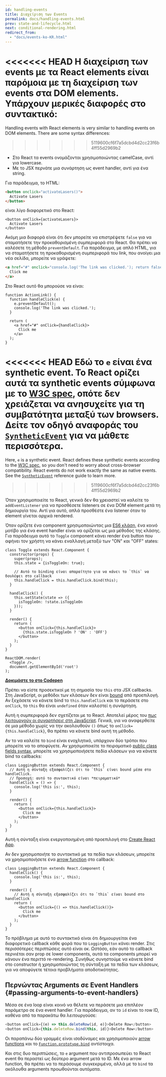 ```yaml
---
id: handling-events
title: Διαχείριση των Events
permalink: docs/handling-events.html
prev: state-and-lifecycle.html
next: conditional-rendering.html
redirect_from:
  - "docs/events-ko-KR.html"
---
```


<<<<<<< HEAD
Η διαχείριση των events με τα React elements είναι παρόμοια με τη διαχείριση των events στα DOM elements. Υπάρχουν μερικές διαφορές στο συντακτικό:
=======
Handling events with React elements is very similar to handling events on DOM elements. There are some syntax differences:
>>>>>>> 5119600cf6f7a5dcbd4d2cc23f6b4ff55d2969b2

* Στο React τα events ονομάζονται χρησιμοποιώντας camelCase, αντί για lowercase.
* Με το JSX περνάτε μια συνάρτηση ως event handler, αντί για ένα string.

Για παράδειγμα, το HTML:

```html
<button onclick="activateLasers()">
  Activate Lasers
</button>
```

είναι λίγο διαφορετικό στο React:

```js{1}
<button onClick={activateLasers}>
  Activate Lasers
</button>
```

Ακόμη μια διαφορά είναι ότι δεν μπορείτε να επιστρέψετε `false` για να σταματήσετε την προκαθορισμένη συμπεριφορά στο React. Θα πρέπει να καλέσετε τη μέθοδο `preventDefault`. Για παράδειγμα, με απλό HTML, για να σταματήσετε τη προκαθορισμένη συμπεριφορά του link, που ανοίγει μια νέα σελίδα, μπορείτε να γράψετε:

```html
<a href="#" onclick="console.log('The link was clicked.'); return false">
  Click me
</a>
```

Στο React αυτό θα μπορούσε να είναι:

```js{2-5,8}
function ActionLink() {
  function handleClick(e) {
    e.preventDefault();
    console.log('The link was clicked.');
  }

  return (
    <a href="#" onClick={handleClick}>
      Click me
    </a>
  );
}
```

<<<<<<< HEAD
Εδώ το `e` είναι ένα synthetic event. Το React ορίζει αυτά τα synthetic events σύμφωνα με το [W3C spec](https://www.w3.org/TR/DOM-Level-3-Events/), οπότε δεν χρειάζεται να ανησυχείτε για τη συμβατότητα μεταξύ των browsers. Δείτε τον οδηγό αναφοράς του [`SyntheticEvent`](/docs/events.html) για να μάθετε περισσότερα.
=======
Here, `e` is a synthetic event. React defines these synthetic events according to the [W3C spec](https://www.w3.org/TR/DOM-Level-3-Events/), so you don't need to worry about cross-browser compatibility. React events do not work exactly the same as native events. See the [`SyntheticEvent`](/docs/events.html) reference guide to learn more.
>>>>>>> 5119600cf6f7a5dcbd4d2cc23f6b4ff55d2969b2

Όταν χρησιμοποιείτε το React, γενικά δεν θα χρειαστεί να καλείτε το `addEventListener` για να προσθέσετε listeners σε ένα DOM element μετά τη δημιουργία του. Αντί για αυτό, απλά προσθέστε ένα listener όταν το element γίνεται αρχικά rendered.

Όταν ορίζετε ένα component χρησιμοποιώντας μια [ES6 κλάση](https://developer.mozilla.org/en/docs/Web/JavaScript/Reference/Classes), ένα κοινό μοτίβο για ένα event handler είναι να ορίζεται ως μια μέθοδος της κλάσης. Για παράδειγμα αυτό το `Toggle` component κάνει render ένα button που αφήνει τον χρήστη να κάνει εναλλαγή μεταξύ των "ON" και "OFF" states:

```js{6,7,10-14,18}
class Toggle extends React.Component {
  constructor(props) {
    super(props);
    this.state = {isToggleOn: true};

    // Αυτό το binding είναι απαραίτητο για να κάνει το `this` να δουλέψει στο callback
    this.handleClick = this.handleClick.bind(this);
  }

  handleClick() {
    this.setState(state => ({
      isToggleOn: !state.isToggleOn
    }));
  }

  render() {
    return (
      <button onClick={this.handleClick}>
        {this.state.isToggleOn ? 'ON' : 'OFF'}
      </button>
    );
  }
}

ReactDOM.render(
  <Toggle />,
  document.getElementById('root')
);
```

[**Δοκιμάστε το στο Codepen**](https://codepen.io/gaearon/pen/xEmzGg?editors=0010)

Πρέπει να είστε προσεκτικοί με τη σημασία του `this` στα JSX callbacks. Στη JavaScript, οι μεθόδοι των κλάσεων δεν είναι [bound](https://developer.mozilla.org/en/docs/Web/JavaScript/Reference/Global_objects/Function/bind) από προεπιλογή. Αν ξεχάσετε να κάνετε bind το `this.handleClick` και το περάσετε στο `onClick`, το `this` θα είναι `undefined` όταν καλεστεί η συνάρτηση.

Αυτή η συμπεριφορά δεν σχετίζεται με το React. Αποτελεί μέρος του [πως λειτουργούν οι συναρτήσεις στη JavaScript](https://www.smashingmagazine.com/2014/01/understanding-javascript-function-prototype-bind/). Γενικά, για να αναφερθείτε σε μια μέθοδο χωρίς να την ακολουθούν `()` όπως το `onClick={this.handleClick}`, θα πρέπει να κάνετε bind αυτή τη μέθοδο.

Αν το να καλείτε το `bind` είναι ενοχλητικό, υπάρχουν δύο τρόποι που μπορείτε να το αποφύγετε. Αν χρησιμοποιείτε το πειραματικό [public class fields syntax](https://babeljs.io/docs/plugins/transform-class-properties/), μπορείτε να χρησιμοποιήσετε πεδία κλάσεων για να κάνετε bind τα callbacks:

```js{2-6}
class LoggingButton extends React.Component {
  // Αυτή η σύνταξη εξασφαλίζει ότι το `this` είναι bound μέσα στο handleClick.
  // Προσοχή: αυτό το συντακτικό είναι *πειραματικό*
  handleClick = () => {
    console.log('this is:', this);
  }

  render() {
    return (
      <button onClick={this.handleClick}>
        Click me
      </button>
    );
  }
}
```

Αυτή η σύνταξη είναι ενεργοποιημένη από προεπιλογή στο [Create React App](https://github.com/facebookincubator/create-react-app).

Αν δεν χρησιμοποιήτε το συντακτικό με τα πεδία των κλάσεων, μπορείτε να χρησιμοποιήσετε ένα [arrow function](https://developer.mozilla.org/en/docs/Web/JavaScript/Reference/Functions/Arrow_functions) στο callback:

```js{7-9}
class LoggingButton extends React.Component {
  handleClick() {
    console.log('this is:', this);
  }

  render() {
    // Αυτή η σύνταξη εξασφαλίζει ότι το `this` είναι bound στο handleClick
    return (
      <button onClick={() => this.handleClick()}>
        Click me
      </button>
    );
  }
}
```

Το πρόβλημα με αυτό το συντακτικό είναι ότι δημιουργείται ένα διαφορετικό callback κάθε φορά που το `LoggingButton` κάνει render. Στις περισσότερες περιπτώσεις αυτό είναι οκ. Ωστόσο, εάν αυτό το callback περνιέται σαν prop σε lower components, αυτά τα components μπορεί να κάνουν ένα περιττό re-rendering. Συνήθως συνηστούμε να κάνετε bind στο constructor ή χρησιμοποιώντας τη σύνταξη με τα πεδία των κλάσεων, για να αποφύγετε τέτοια προβλήματα αποδοτικότητας.

## Περνώντας Arguments σε Event Handlers {#passing-arguments-to-event-handlers}

Μέσα σε ένα loop είναι κοινό να θέλετε να περάσετε μια επιπλέον παράμετρο σε ένα event handler. Για παράδειγμα, αν το `id` είναι το row ID, καθένα από τα παρακάτω θα λειτουργούσε:

```js
<button onClick={(e) => this.deleteRow(id, e)}>Delete Row</button>
<button onClick={this.deleteRow.bind(this, id)}>Delete Row</button>
```

Οι παραπάνω δύο γραμμές είναι ισοδύναμες και χρησιμοποιούν [arrow functions](https://developer.mozilla.org/en-US/docs/Web/JavaScript/Reference/Functions/Arrow_functions) και το [`Function.prototype.bind`](https://developer.mozilla.org/en-US/docs/Web/JavaScript/Reference/Global_objects/Function/bind) αντίστοιχα.

Και στις δυο περιπτώσεις, το `e` argument που αντιπροσωπεύει το React event θα περαστεί ως δεύτερο argument μετά το ID. Με ένα arrow function, θα πρέπει να το περάσουμε συγκεκριμένα, αλλά με το `bind` τα ακόλουθα arguments προωθούνται αυτόματα.
